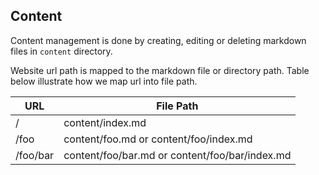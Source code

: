 ## Content

Content management is done by creating, editing or deleting markdown files in `content` directory.

Website url path is mapped to the markdown file or directory path. Table below illustrate
how we map url into file path.

|URL  |File Path|
| --- |-------- |
|/| content/index.md |
|/foo| content/foo.md or content/foo/index.md |
|/foo/bar| content/foo/bar.md or content/foo/bar/index.md

